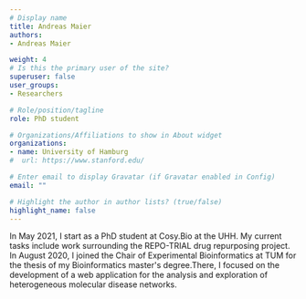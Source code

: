 ```yaml
---
# Display name
title: Andreas Maier
authors:
- Andreas Maier

weight: 4
# Is this the primary user of the site?
superuser: false
user_groups:
- Researchers

# Role/position/tagline
role: PhD student

# Organizations/Affiliations to show in About widget
organizations:
- name: University of Hamburg
#  url: https://www.stanford.edu/

# Enter email to display Gravatar (if Gravatar enabled in Config)
email: ""

# Highlight the author in author lists? (true/false)
highlight_name: false
---
```


In May 2021, I start as a PhD student at Cosy.Bio at the UHH. My current tasks include work surrounding the REPO-TRIAL drug repurposing project. In August 2020, I joined the Chair of Experimental Bioinformatics at TUM for the thesis of my Bioinformatics master's degree.There, I focused on the development of a web application for the analysis and exploration of heterogeneous molecular disease networks.
